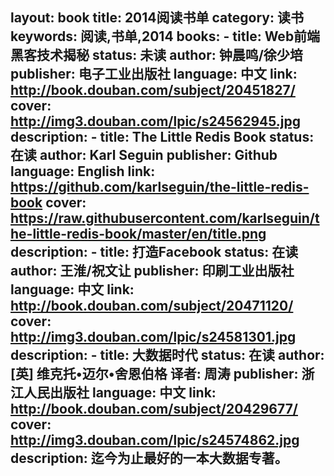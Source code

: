 layout: book
title: 2014阅读书单
category: 读书
keywords: 阅读,书单,2014
books: 
    - title: Web前端黑客技术揭秘
      status: 未读
      author: 钟晨鸣/徐少培
      publisher: 电子工业出版社
      language: 中文
      link: http://book.douban.com/subject/20451827/
      cover: http://img3.douban.com/lpic/s24562945.jpg
      description:
    - title: The Little Redis Book
      status: 在读
      author: Karl Seguin
      publisher: Github
      language: English
      link: https://github.com/karlseguin/the-little-redis-book
      cover: https://raw.githubusercontent.com/karlseguin/the-little-redis-book/master/en/title.png
      description:
    - title: 打造Facebook
      status: 在读
      author: 王淮/祝文让
      publisher: 印刷工业出版社
      language: 中文
      link: http://book.douban.com/subject/20471120/
      cover: http://img3.douban.com/lpic/s24581301.jpg
      description: 
	- title: 大数据时代
      status: 在读
      author: [英] 维克托•迈尔•舍恩伯格 译者: 周涛 
      publisher: 浙江人民出版社
      language: 中文
      link: http://book.douban.com/subject/20429677/
      cover: http://img3.douban.com/lpic/s24574862.jpg
      description: 迄今为止最好的一本大数据专著。
---